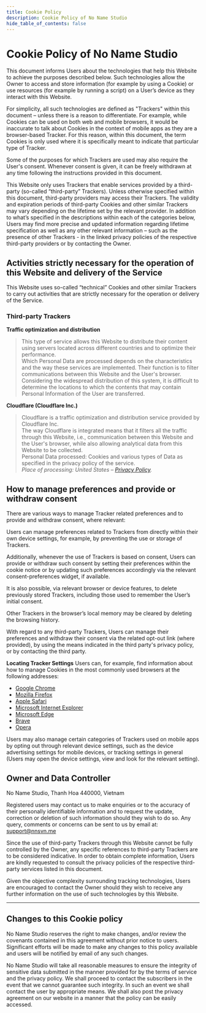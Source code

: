 ```yaml
---
title: Cookie Policy
description: Cookie Policy of No Name Studio
hide_table_of_contents: false
---
```

# Cookie Policy of No Name Studio
This document informs Users about the technologies that help this Website to achieve the purposes described below. Such technologies allow the Owner to access and store information (for example by using a Cookie) or use resources (for example by running a script) on a User’s device as they interact with this Website.

For simplicity, all such technologies are defined as "Trackers" within this document – unless there is a reason to differentiate.
For example, while Cookies can be used on both web and mobile browsers, it would be inaccurate to talk about Cookies in the context of mobile apps as they are a browser-based Tracker. For this reason, within this document, the term Cookies is only used where it is specifically meant to indicate that particular type of Tracker.

Some of the purposes for which Trackers are used may also require the User's consent. Whenever consent is given, it can be freely withdrawn at any time following the instructions provided in this document.

This Website only uses Trackers that enable services provided by a third-party (so-called “third-party” Trackers). Unless otherwise specified within this document, third-party providers may access their Trackers.
The validity and expiration periods of third-party Cookies and other similar Trackers may vary depending on the lifetime set by the relevant provider.
In addition to what’s specified in the descriptions within each of the categories below, Users may find more precise and updated information regarding lifetime specification as well as any other relevant information – such as the presence of other Trackers - in the linked privacy policies of the respective third-party providers or by contacting the Owner.

## Activities strictly necessary for the operation of this Website and delivery of the Service
This Website uses so-called “technical” Cookies and other similar Trackers to carry out activities that are strictly necessary for the operation or delivery of the Service.

### Third-party Trackers
**Traffic optimization and distribution**  

>This type of service allows this Website to distribute their content using servers located across different countries and to optimize their performance.  
> Which Personal Data are processed depends on the characteristics and the way these services are implemented. Their function is to filter communications between this Website and the User's browser.  
> Considering the widespread distribution of this system, it is difficult to determine the locations to which the contents that may contain Personal Information of the User are transferred.
> 
**Cloudflare (Cloudflare Inc.)**  
> Cloudflare is a traffic optimization and distribution service provided by Cloudflare Inc.  
> The way Cloudflare is integrated means that it filters all the traffic through this Website, i.e., communication between this Website and the User's browser, while also allowing analytical data from this Website to be collected.  
> Personal Data processed: Cookies and various types of Data as specified in the privacy policy of the service.  
*Place of processing: United States – [Privacy Policy](https://www.cloudflare.com/privacypolicy/).*

## How to manage preferences and provide or withdraw consent
There are various ways to manage Tracker related preferences and to provide and withdraw consent, where relevant:

Users can manage preferences related to Trackers from directly within their own device settings, for example, by preventing the use or storage of Trackers.

Additionally, whenever the use of Trackers is based on consent, Users can provide or withdraw such consent by setting their preferences within the cookie notice or by updating such preferences accordingly via the relevant consent-preferences widget, if available.

It is also possible, via relevant browser or device features, to delete previously stored Trackers, including those used to remember the User’s initial consent.

Other Trackers in the browser’s local memory may be cleared by deleting the browsing history.

With regard to any third-party Trackers, Users can manage their preferences and withdraw their consent via the related opt-out link (where provided), by using the means indicated in the third party's privacy policy, or by contacting the third party.

**Locating Tracker Settings**
Users can, for example, find information about how to manage Cookies in the most commonly used browsers at the following addresses:  

- [Google Chrome](https://support.google.com/chrome/answer/95647?hl=en&p=cpn_cookies)
- [Mozilla Firefox](https://support.mozilla.org/en-US/kb/enable-and-disable-cookies-website-preferences)
- [Apple Safari](https://support.apple.com/guide/safari/manage-cookies-and-website-data-sfri11471/)
- [Microsoft Internet Explorer](http://windows.microsoft.com/en-us/windows-vista/block-or-allow-cookies)
- [Microsoft Edge](https://support.microsoft.com/en-us/help/4027947)
- [Brave](https://support.brave.com/hc/en-us/articles/360022806212-How-do-I-use-Shields-while-browsing)
- [Opera](https://help.opera.com/en/latest/web-preferences/#cookies)

Users may also manage certain categories of Trackers used on mobile apps by opting out through relevant device settings, such as the device advertising settings for mobile devices, or tracking settings in general (Users may open the device settings, view and look for the relevant setting).

## Owner and Data Controller
No Name Studio, Thanh Hoa 440000, Vietnam  

Registered users may contact us to make enquiries or to the accuracy of their personally identifiable information and to request the update, correction or deletion of such information should they wish to do so. Any query, comments or concerns can be sent to us by email at: support@nnsvn.me  


Since the use of third-party Trackers through this Website cannot be fully controlled by the Owner, any specific references to third-party Trackers are to be considered indicative. In order to obtain complete information, Users are kindly requested to consult the privacy policies of the respective third-party services listed in this document.  


Given the objective complexity surrounding tracking technologies, Users are encouraged to contact the Owner should they wish to receive any further information on the use of such technologies by this Website.  

---

## Changes to this Cookie policy

No Name Studio reserves the right to make changes, and/or review the covenants contained in this agreement without prior notice to users. Significant efforts will be made to make any changes to this policy available and users will be notified by email of any such changes.

No Name Studio will take all reasonable measures to ensure the integrity of sensitive data submitted in the manner provided for by the terms of service and the privacy policy. We shall proceed to contact the subscribers in the event that we cannot guarantee such integrity. In such an event we shall contact the user by appropriate means. We shall also post the privacy agreement on our website in a manner that the policy can be easily accessed.
        
